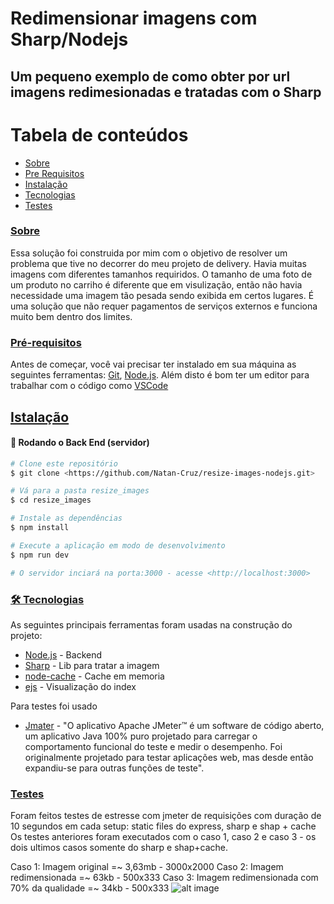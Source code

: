 # Redimensionar imagens com Sharp/Nodejs
## Um pequeno exemplo de como obter por url imagens redimesionadas e tratadas com o Sharp
Tabela de conteúdos
=================
   * [Sobre](#sobre)
   * [Pre Requisitos](#pre-requisitos)
   * [Instalação](#instalacao)
   * [Tecnologias](#tecnologias)
   * [Testes](#Testes)
  
### [Sobre](#sobre)
Essa solução foi construida por mim com o objetivo de resolver um problema que tive no decorrer do meu projeto de delivery. Havia muitas imagens com diferentes tamanhos requiridos.
O tamanho de uma foto de um produto no carriho é diferente que em visulização, então não havia necessidade uma imagem tão pesada sendo exibida em certos lugares.
É uma solução que não requer pagamentos de serviços externos e funciona muito bem dentro dos limites.


### [Pré-requisitos](#Pré-requisitos)

Antes de começar, você vai precisar ter instalado em sua máquina as seguintes ferramentas:
[Git](https://git-scm.com), [Node.js](https://nodejs.org/en/). 
Além disto é bom ter um editor para trabalhar com o código como [VSCode](https://code.visualstudio.com/)

## [Istalação](#istalacao)
#### 🎲 Rodando o Back End (servidor)

```bash
# Clone este repositório
$ git clone <https://github.com/Natan-Cruz/resize-images-nodejs.git>

# Vá para a pasta resize_images
$ cd resize_images

# Instale as dependências
$ npm install

# Execute a aplicação em modo de desenvolvimento
$ npm run dev

# O servidor inciará na porta:3000 - acesse <http://localhost:3000>
```

### [ 🛠 Tecnologias](#tecnologias)

As seguintes principais ferramentas foram usadas na construção do projeto:
- [Node.js](https://nodejs.org/en/) - Backend
- [Sharp](https://sharp.pixelplumbing.com/) - Lib para tratar a imagem
- [node-cache](https://www.npmjs.com/package/node-cache) - Cache em memoria
- [ejs](https://ejs.co/) - Visualização do index

Para testes foi usado
- [Jmater](https://jmeter.apache.org/) - "O aplicativo Apache JMeter™ é um software de código aberto, um aplicativo Java 100% puro projetado para carregar o comportamento funcional do teste e medir o desempenho. Foi originalmente projetado para testar aplicações web, mas desde então expandiu-se para outras funções de teste".

### [Testes](#testes)
Foram feitos testes de estresse com jmeter de requisições com duração de 10 segundos em cada setup: static files do express, sharp e shap + cache
Os testes anteriores foram executados com o caso 1, caso 2 e caso 3 - os dois ultimos casos somente do sharp e shap+cache.

Caso 1: Imagem original =~ 3,63mb - 3000x2000
Caso 2: Imagem redimensionada =~ 63kb - 500x333
Caso 3: Imagem redimensionada com 70% da qualidade =~ 34kb - 500x333
![alt image](https://github.com/Natan-Cruz/resize-images-nodejs/blob/main/test/chart.jpg?raw=true)
